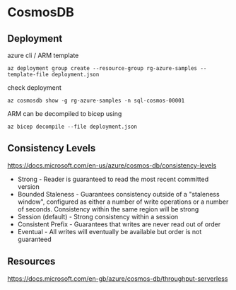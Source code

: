 ﻿# CosmosDB

## Deployment

azure cli / ARM template

`az deployment group create --resource-group rg-azure-samples --template-file deployment.json`

check deployment 

`az cosmosdb show -g rg-azure-samples -n sql-cosmos-00001`

ARM can be decompiled to bicep using

`az bicep decompile --file deployment.json`




## Consistency Levels

https://docs.microsoft.com/en-us/azure/cosmos-db/consistency-levels

- Strong - Reader is guaranteed to read the most recent committed version
- Bounded Staleness - Guarantees consistency outside of a "staleness window", 
configured as either a number of write operations or a number of seconds. Consistency 
within the same region will be strong
- Session (default) - Strong consistency within a session
- Consistent Prefix - Guarantees that writes are never read out of order
- Eventual - All writes will eventually be available but order is not guaranteed

## Resources

https://docs.microsoft.com/en-gb/azure/cosmos-db/throughput-serverless



